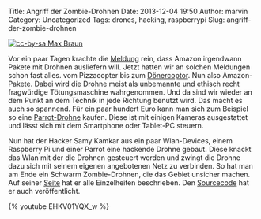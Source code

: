 Title: Angriff der Zombie-Drohnen
Date: 2013-12-04 19:50
Author: marvin
Category: Uncategorized
Tags: drones, hacking, raspberrypi
Slug: angriff-der-zombie-drohnen

[![cc-by-sa Max Braun]({static}/images/5376776371_745dc8f877_b.jpg)](https://secure.flickr.com/photos/72645106@N00/5376776371/in/photolist-9c8ohT-8yjAXV#)

Vor ein paar Tagen krachte die
[Meldung](http://www.heise.de/newsticker/meldung/Drohnen-sollen-Amazon-Pakete-ausliefern-2058436.html)
rein, dass Amazon irgendwann Pakete mit Drohnen ausliefern will. Jetzt
hatten wir an solchen Meldungen schon fast alles. vom Pizzacopter bis
zum [Dönercoptor](http://www.doenercopter.de/). Nun also Amazon-Pakete.
Dabei wird die Drohne meist als unbemannte und ethisch recht fragwürdige
Tötungsmaschine wahrgenommen. Und da sind wir wieder an dem Punkt an dem
Technik in jede Richtung benutzt wird. Das macht es auch so spannend.
Für ein paar hundert Euro kann man sich zum Beispiel so eine
[Parrot-Drohne](http://ardrone2.parrot.com/) kaufen. Diese ist mit
einigen Kameras ausgestattet und lässt sich mit dem Smartphone oder
Tablet-PC steuern.

Nun hat der Hacker Samy Kamkar aus ein paar Wlan-Devices, einem
Raspberry Pi und einer Parrot eine hackende Drohne gebaut. Diese knackt
das Wlan mit der die Drohnen gesteuert werden und zwingt die Drohne dazu
sich mit seinem eigenen angebotenen Netz zu verbinden. So hat man am
Ende ein Schwarm Zombie-Drohnen, die das Gebiet unsicher machen. Auf
seiner [Seite](http://samy.pl/skyjack/) hat er alle Einzelheiten
beschrieben. Den [Sourcecode](https://github.com/samyk/skyjack) hat er
auch veröffentlicht.

{% youtube EHKV01YQX_w %}

